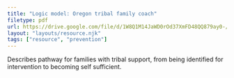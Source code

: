 ```yaml
---
title: "Logic model: Oregon tribal family coach"
filetype: pdf
url: https://drive.google.com/file/d/1W8Q1M14JaWD0rOd37XmFD48QQ879ay0-/view?usp=drive_link
layout: "layouts/resource.njk"
tags: ["resource", "prevention"]
---
```


Describes pathway for families with tribal support, from being identified for intervention to becoming self sufficient.